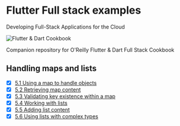 
# Flutter Full stack examples

Developing Full-Stack Applications for the Cloud

![Flutter & Dart Cookbook](https://github.com/rosera/flutter-and-dart-cookbook/blob/main/images/flutter-dart-cookbook-sml.png "Flutter & Dart Cookbook")

Companion repository for O'Reilly Flutter & Dart Full Stack Cookbook

## Handling maps and lists

- [x] [5.1 Using a map to handle objects](https://github.com/rosera/flutter-full-stack-examples/blob/main/ch05/ex5-1.md)
- [x] [5.2 Retrieving map content](https://github.com/rosera/flutter-full-stack-examples/blob/main/ch05/ex5-2.md)
- [x] [5.3 Validating key existence within a map](https://github.com/rosera/flutter-full-stack-examples/blob/main/ch05/ex5-3.md)
- [x] [5.4 Working with lists](https://github.com/rosera/flutter-full-stack-examples/blob/main/ch05/ex5-4.md)
- [x] [5.5 Adding list content](https://github.com/rosera/flutter-full-stack-examples/blob/main/ch05/ex5-5.md)
- [x] [5.6 Using lists with complex types](https://github.com/rosera/flutter-full-stack-examples/blob/main/ch05/ex5-6.md)
